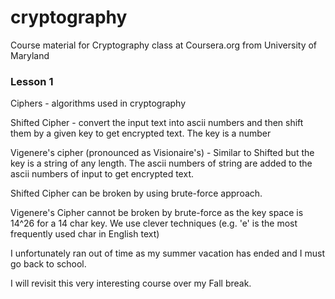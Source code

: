 # cryptography
Course material for Cryptography class at Coursera.org from University of Maryland

### Lesson 1

Ciphers - algorithms used in cryptography

Shifted Cipher - convert the input text into ascii numbers and then shift them by a given key to get encrypted text. The key is a number

Vigenere's cipher (pronounced as Visionaire's) - Similar to Shifted but the key is a string of any length. 
The ascii numbers of string are added to the ascii numbers of input to get encrypted text.

Shifted Cipher can be broken by using brute-force approach.

Vigenere's Cipher cannot be broken by brute-force as the key space is 14^26 for a 14 char key.
We use clever techniques (e.g. 'e' is the most frequently used char in English text)

I unfortunately ran out of time as my summer vacation has ended and I must go back to school.

I will revisit this very interesting course over my Fall break.

